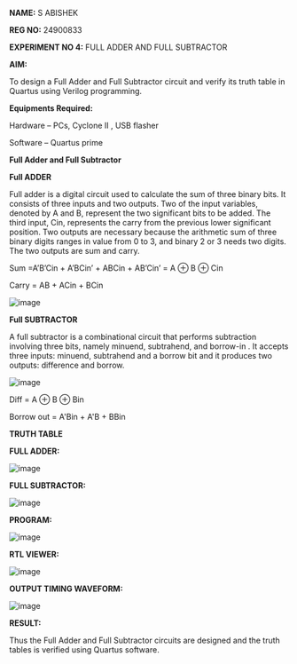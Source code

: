 **NAME:**
S ABISHEK

**REG NO:**
24900833

**EXPERIMENT NO 4:** FULL ADDER AND FULL SUBTRACTOR

**AIM:**

To design a Full Adder and Full Subtractor circuit and verify its truth table in Quartus using Verilog programming.

**Equipments Required:**

Hardware – PCs, Cyclone II , USB flasher

Software – Quartus prime

**Full Adder and Full Subtractor**

**Full ADDER**

Full adder is a digital circuit used to calculate the sum of three binary bits. It consists of three inputs and two outputs. Two of the input variables, denoted by A and B, represent the two significant bits to be added. The third input, Cin, represents the carry from the previous lower significant position. Two outputs are necessary because the arithmetic sum of three binary digits ranges in value from 0 to 3, and binary 2 or 3 needs two digits. The two outputs are sum and carry.

Sum =A’B’Cin + A’BCin’ + ABCin + AB’Cin’ = A ⊕ B ⊕ Cin 

Carry = AB + ACin + BCin

![image](https://github.com/naavaneetha/FULL_ADDER_SUBTRACTOR/assets/154305477/0f30ba51-5ffb-4198-845f-18e054f675e7)



**Full SUBTRACTOR**

A full subtractor is a combinational circuit that performs subtraction involving three bits, namely minuend, subtrahend, and borrow-in . It accepts three inputs: minuend, subtrahend and a borrow bit and it produces two outputs: difference and borrow.

![image](https://github.com/naavaneetha/FULL_ADDER_SUBTRACTOR/assets/154305477/02b24f51-ab51-4304-9ad6-7b81ffc1ead5)

Diff = A ⊕ B ⊕ Bin 

Borrow out = A'Bin + A'B + BBin

**TRUTH TABLE**

**FULL ADDER:**

![image](https://github.com/user-attachments/assets/f4f4d096-4ee2-445f-88d2-7d96cecf1131)



**FULL SUBTRACTOR:**

![image](https://github.com/user-attachments/assets/2c53fa00-f0a4-43dc-929c-909ce1dedc8d)





**PROGRAM:**

![image](https://github.com/user-attachments/assets/7db5b3b5-9ffe-4941-9fc4-7c7fd5d07598)



**RTL VIEWER:**

![image](https://github.com/user-attachments/assets/6c99b400-6ded-46dd-99c1-ca0e96cfef1d)


**OUTPUT TIMING WAVEFORM:**

![image](https://github.com/user-attachments/assets/75b28e79-475a-4dcc-aa50-44db1ff942a7)

**RESULT:**

Thus the Full Adder and Full Subtractor circuits are designed and the truth tables is verified using Quartus software.



